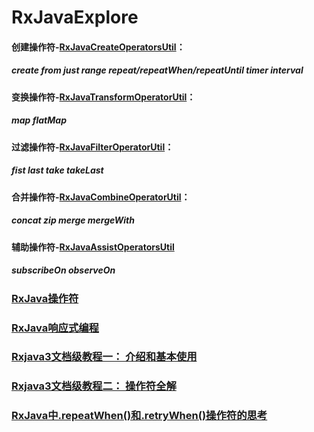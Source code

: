 # RxJavaExplore

#### 创建操作符-[RxJavaCreateOperatorsUtil](https://github.com/zhongyao/RxJavaExplore/blob/main/app/src/main/java/com/hongri/rxjava/util/RxJavaCreateOperatorsUtil.java)：
#####    create from just range repeat/repeatWhen/repeatUntil timer interval
#### 变换操作符-[RxJavaTransformOperatorUtil](https://github.com/zhongyao/RxJavaExplore/blob/main/app/src/main/java/com/hongri/rxjava/util/RxJavaTransformOperatorUtil.java)：
#####    map flatMap
#### 过滤操作符-[RxJavaFilterOperatorUtil](https://github.com/zhongyao/RxJavaExplore/blob/main/app/src/main/java/com/hongri/rxjava/util/RxJavaFilterOperatorUtil.java)：
#####    fist last take takeLast
#### 合并操作符-[RxJavaCombineOperatorUtil](https://github.com/zhongyao/RxJavaExplore/blob/main/app/src/main/java/com/hongri/rxjava/util/RxJavaCombineOperatorUtil.java)：
#####    concat zip merge mergeWith
#### 辅助操作符-[RxJavaAssistOperatorsUtil](https://github.com/zhongyao/RxJavaExplore/blob/main/app/src/main/java/com/hongri/rxjava/util/RxJavaAssistOperatorsUtil.java)
#####     subscribeOn observeOn


### [RxJava操作符](https://mcxiaoke.gitbooks.io/rxdocs/content/operators/Create.html)
### [RxJava响应式编程](https://github.com/ReactiveX/RxJava)
### [Rxjava3文档级教程一： 介绍和基本使用](https://blog.csdn.net/LucasXu01/article/details/105279367)
### [Rxjava3文档级教程二： 操作符全解](https://blog.csdn.net/LucasXu01/article/details/105312731)
### [RxJava中.repeatWhen()和.retryWhen()操作符的思考](https://www.jcodecraeer.com/a/anzhuokaifa/androidkaifa/2016/0206/3953.html)
